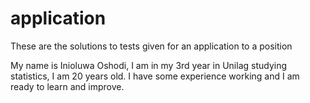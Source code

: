 # application
These are the solutions to tests given for an application to a position

My name is Inioluwa Oshodi, I am in my 3rd year in Unilag studying statistics, I am 20 years old. I have some experience working and I am ready to learn and improve.
